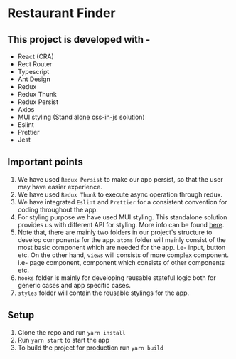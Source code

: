 # Restaurant Finder

## This project is developed with -

-   React (CRA)
-   Rect Router
-   Typescript
-   Ant Design
-   Redux
-   Redux Thunk
-   Redux Persist
-   Axios
-   MUI styling (Stand alone css-in-js solution)
-   Eslint
-   Prettier
-   Jest

## Important points

1. We have used `Redux Persist` to make our app persist, so that the user may have easier experience.
2. We have used `Redux Thunk` to execute async operation through redux.
3. We have integrated `Eslint` and `Prettier` for a consistent convention for coding throughout the app.
4. For styling purpose we have used MUI styling. This standalone solution provides us with different API for styling. More info can be found [here](https://mui.com/styles/basics/#why-use-muis-styling-solution).
5. Note that, there are mainly two folders in our project's structure to develop components for the app. `atoms` folder will mainly consist of the most basic component which are needed for the app. i.e- input, button etc. On the other hand, `views` will consists of more complex component. i.e- page component, component which consists of other components etc.
6. `hooks` folder is mainly for developing reusable stateful logic both for generic cases and app specific cases.
7. `styles` folder will contain the reusable stylings for the app.

## Setup

1. Clone the repo and run `yarn install`
2. Run `yarn start` to start the app
3. To build the project for production run `yarn build`
